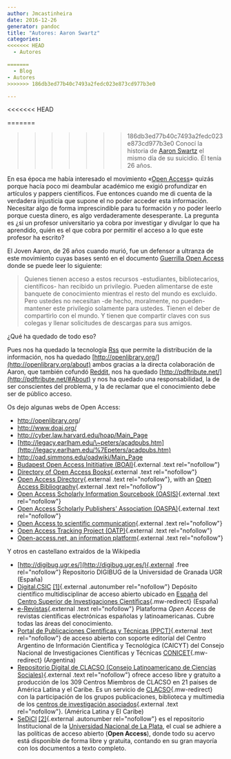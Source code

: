 ```yaml
---
author: Jmcastinheira
date: 2016-12-26
generator: pandoc
title: "Autores: Aaron Swartz"
categories:
<<<<<<< HEAD
  - Autores

=======
  - Blog
- Autores
>>>>>>> 186db3ed77b40c7493a2fedc023e873cd977b3e0

---
```


<<<<<<< HEAD


=======
>>>>>>> 186db3ed77b40c7493a2fedc023e873cd977b3e0
Conocí la historia de [Aaron
Swartz](http://es.wikipedia.org/wiki/Aaron_Swartz) el mismo día de su
suicidio. Él tenía 26 años.

En esa época me había interesado el movimiento «[Open
Access](http://es.wikipedia.org/wiki/Acceso_abierto)» quizás porque
hacía poco mi deambular académico me exigió profundizar en artículos y
pappers científicos. Fue entonces cuando me di cuenta de la verdadera
injusticia que supone el no poder acceder esta información. Necesitar
algo de forma imprescindible para tu formación y no poder leerlo porque
cuesta dinero, es algo verdaderamente desesperante. La pregunta es ¿si
un profesor universitario ya cobra por investigar y divulgar lo que ha
aprendido, quién es el que cobra por permitir el acceso a lo que este
profesor ha escrito?

El Joven Aaron, de 26 años cuando murió, fue un defensor a ultranza de
este movimiento cuyas bases sentó en el documento [Guerrilla Open
Access](http://openaccessmanifesto.org/manifiesto-de-la-guerrilla-por-el-acceso-abierto/)
donde se puede leer lo siguiente:

> Quienes tienen acceso a estos recursos -estudiantes, bibliotecarios,
> científicos- han recibido un privilegio. Pueden alimentarse de este
> banquete de conocimiento mientras el resto del mundo es excluido. Pero
> ustedes no necesitan -de hecho, moralmente, no pueden- mantener este
> privilegio solamente para ustedes. Tienen el deber de compartirlo con
> el mundo. Y tienen que compartir claves con sus colegas y llenar
> solicitudes de descargas para sus amigos.

¿Qué ha quedado de todo eso?

Pues nos ha quedado la tecnología
[Rss](http://es.wikipedia.org/wiki/RSS) que permite la distribución de
la información, nos ha quedado
[http://openlibrary.org/](http://openlibrary.org/about) ambos gracias a
la directa colaboración de Aaron, que también cofundó
[Reddit](http://es.reddit.com/), nos ha quedado
[http://pdftribute.net/](http://pdftribute.net/#About) y nos ha quedado
una responsabilidad, la de ser conscientes del problema, y la de
reclamar que el conocimiento debe ser de público acceso.

Os dejo algunas webs de Open Access:

-   <http://openlibrary.org>/
-   <http://www.doaj.org/>
-   <http://cyber.law.harvard.edu/hoap/Main_Page>
-   [http://legacy.earlham.edu/\~peters/acadpubs.htm](http://legacy.earlham.edu/%7Epeters/acadpubs.htm)
-   <http://oad.simmons.edu/oadwiki/Main_Page>
-   [Budapest Open Access Inititiative
    (BOAI)](http://www.soros.org/openaccess){.external .text
    rel="nofollow"}
-   [Directory of Open Access
    Books](http://www.doabooks.org/doab?func=about&uiLanguage=en){.external
    .text rel="nofollow"}
-   [Open Access Directory](http://oad.simmons.edu/){.external .text
    rel="nofollow"}, with an [Open Access
    Bibliography](http://oad.simmons.edu/oadwiki/Bibliography_of_open_access){.external
    .text rel="nofollow"}
-   [Open Access Scholarly Information Sourcebook
    (OASIS)](http://www.openoasis.org/){.external .text rel="nofollow"}
-   [Open Access Scholarly Publishers' Association
    (OASPA)](http://www.oaspa.org/){.external .text rel="nofollow"}
-   [Open Access to scientific
    communication](http://open-access.infodocs.eu/tiki-index.php){.external
    .text rel="nofollow"}
-   [Open Access Tracking Project
    (OATP)](http://oad.simmons.edu/oadwiki/OA_tracking_project){.external
    .text rel="nofollow"}
-   [Open-access.net, an information
    platform](http://www.open-access.net/de_en/homepage/){.external
    .text rel="nofollow"}

Y otros en castellano extraídos de la Wikipedia

-   [http://digibug.ugr.es/](http://digibug.ugr.es/){.external .free
    rel="nofollow"} Repositorio DIGIBUG de la Universidad de Granada UGR
    (España)
-   [Digital.CSIC](http://es.wikipedia.org/wiki/Digital.CSIC "Digital.CSIC")
    [\[1\]](http://digital.csic.es/){.external .autonumber
    rel="nofollow"} Depósito científico multidisciplinar de acceso
    abierto ubicado en
    [España](http://es.wikipedia.org/wiki/Espa%C3%B1a "España") del
    [Centro Superior de Investigaciones
    Científicas](http://es.wikipedia.org/wiki/Centro_Superior_de_Investigaciones_Cient%C3%ADficas "Centro Superior de Investigaciones Científicas"){.mw-redirect}
    (España)
-   [e-Revistas](http://www.erevistas.csic.es){.external .text
    rel="nofollow"} Plataforma *Open Access* de revistas científicas
    electrónicas españolas y latinoamericanas. Cubre todas las áreas del
    conocimiento.
-   [Portal de Publicaciones Científicas y Técnicas
    (PPCT)](http://ppct.caicyt.gov.ar){.external .text rel="nofollow"}
    de acceso abierto con soporte editorial del Centro Argentino de
    Información Científica y Tecnológica (CAICYT) del Consejo Nacional
    de Investigaciones Científicas y Técnicas
    [CONICET](http://es.wikipedia.org/wiki/CONICET "CONICET"){.mw-redirect}
    (Argentina)
  -   [Repositorio Digital de CLACSO (Consejo Latinoamericano de Ciencias
    Sociales)](http://biblioteca.clacso.edu.ar/){.external .text
    rel="nofollow"} ofrece acceso libre y gratuito a producción de los
    309 Centros Miembros de CLACSO en 21 países de América Latina y el
    Caribe. Es un servicio de
    [CLACSO](http://es.wikipedia.org/wiki/CLACSO "CLACSO"){.mw-redirect}
    con la participación de los grupos publicaciones, biblioteca y
    multimedia de los [centros de investigación
    asociados](http://www.clacso.edu.ar/clacso/centros_miembros_clacso/inicio.php){.external
    .text rel="nofollow"}. (América Latina y El Caribe)
  -   [SeDiCI](http://es.wikipedia.org/wiki/Servicio_de_Difusi%C3%B3n_de_la_Creaci%C3%B3n_Intelectual "Servicio de Difusión de la Creación Intelectual")
    [\[2\]](http://sedici.unlp.edu.ar){.external .autonumber
    rel="nofollow"} es el repositorio Institucional de la [Universidad
    Nacional de La
    Plata](http://es.wikipedia.org/wiki/Universidad_Nacional_de_La_Plata "Universidad Nacional de La Plata"),
    el cual se adhiere a las políticas de acceso abierto (**Open
    Access**), donde todo su acervo está disponible de forma libre y
    gratuita, contando en su gran mayoría con los documentos a texto
    completo.
